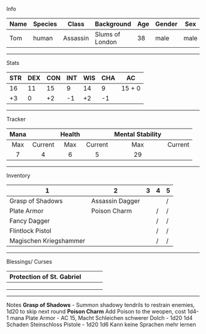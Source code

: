 Info

| Name | Species | Class    | Background      | Age | Gender | Sex  |
| ---- | ------- | -------- | --------------- | --- | ------ | ---- |
| Tom  | human   | Assassin | Slums of London | 38  | male   | male |

---  
Stats

| STR | DEX | CON | INT | WIS | CHA | AC     |
| --- | --- | --- | --- | --- | --- | ------ |
| 16  | 11  | 15  | 9   | 14  | 9   | 15 + 0 |
| +3  | 0   | +2  | -1  | +2  | -1  |        |


--- 
Tracker

| Mana |         | Health |         | Mental Stability |         |
| :--: | :-----: | :----: | :-----: | :--------------: | :-----: |
| Max  | Current |  Max   | Current |       Max        | Current |
|  7   |    4    |   6    |    5    |        29        |         |

---
Inventory

| 1                      | 2               | 3   | 4   | 5   |
| ---------------------- | --------------- | --- | --- | --- |
| Grasp of Shadows       | Assassin Dagger |     |     | /   |
| Plate Armor            | Poison Charm    |     | /   | /   |
| Fancy Dagger           |                 |     | /   | /   |
| Flintlock Pistol       |                 |     | /   | /   |
| Magischen Kriegshammer |                 |     | /   | /   |

--- 

Blessings/ Curses

| Protection of St. Gabriel |     |     |     |
| ------------------------- | --- | --- | --- |
|                           |     |     |     |
|                           |     |     |     |
|                           |     |     |     |

--- 

Notes
**Grasp of Shadows** - Summon shadowy tendrils to restrain enemies, 1d20 to skip next round
**Poison Charm** Add Poison to the weopen, cost 1d4-1 mana 
Plate Armor  - AC 15, Macht Schleichen schwerer
Dolch - 1d20  1d4 Schaden
Steinschloss Pistole - 1d20 1d6
Kann keine Sprachen mehr lernen